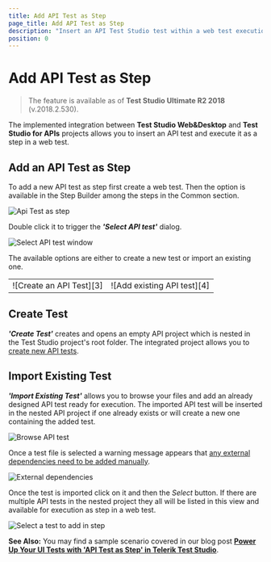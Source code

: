 ```yaml
---
title: Add API Test as Step
page_title: Add API Test as Step
description: "Insert an API Test Studio test within a web test execution. Add an API test as step in a Test Studio web test"
position: 0
---
```

# Add API Test as Step

> The feature is available as of __Test Studio Ultimate R2 2018__ (v.2018.2.530).

The implemented integration between __Test Studio Web&Desktop__ and __Test Studio for APIs__ projects allows you to insert an API test and execute it as a step in a web test.

## Add an API Test as Step

To add a new API test as step first create a web test. Then the option is available in the Step Builder among the steps in the Common section.

![Api Test as step][1]

Double click it to trigger the ___'Select API test'___ dialog. 

![Select API test window][2]

The available options are either to create a new test or import an existing one.

<table id="no-table">
	<tr>
		<td>![Create an API Test][3]</td>
		<td>![Add existing API test][4]</td>
	</tr>
<table>

## Create Test

___'Create Test'___ creates and opens an empty API project which is nested in the Test Studio project's root folder. The integrated project allows you to <a href="https://docs.telerik.com/teststudio-apis/features/steps/overview" target="_blank">create new API tests</a>.

## Import Existing Test

___'Import Existing Test'___ allows you to browse your files and add an already designed API test ready for execution. The imported API test will be inserted in the nested API project if one already exists or will create a new one containing the added test.

![Browse API test][5]

Once a test file is selected a warning message appears that <a href="/features/execute-apitest/edit-integrated-api-project" target="_blank">any external dependencies need to be added manually</a>.

![External dependencies][6]

Once the test is imported click on it and then the _Select_ button. If there are multiple API tests in the nested project they all will be listed in this view and available for execution as step in a web test.

![Select a test to add in step][7]

__See Also:__ You may find a sample scenario covered in our blog post <a href="https://www.telerik.com/blogs/power-up-your-ui-tests-with-api-test-as-step-in-telerik-test-studio" target="_blank">__Power Up Your UI Tests with 'API Test as Step' in Telerik Test Studio__</a>.

[1]: /img/features/execute-apitest/add-api-test-as-step/add-step.png
[2]: /img/features/execute-apitest/add-api-test-as-step/select-apitest-window.png
[3]: /img/features/execute-apitest/add-api-test-as-step/create-edit.png
[4]: /img/features/execute-apitest/add-api-test-as-step/import-existing.png
[5]: /img/features/execute-apitest/add-api-test-as-step/browse-apitest.png
[6]: /img/features/execute-apitest/add-api-test-as-step/warning.png
[7]: /img/features/execute-apitest/add-api-test-as-step/select-test.png
[8]: /img/features/execute-apitest/add-api-test-as-step/fig8.png
[9]: /img/features/execute-apitest/add-api-test-as-step/fig9.png
